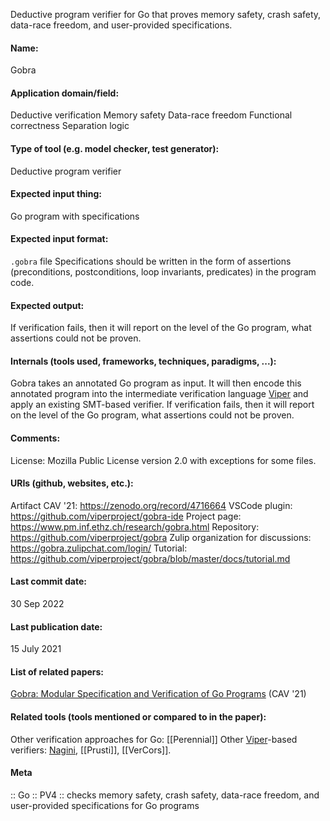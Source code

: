 Deductive program verifier for Go that proves memory safety, crash safety, data-race freedom, and user-provided specifications.

#### Name:
Gobra

#### Application domain/field:
Deductive verification
Memory safety
Data-race freedom
Functional correctness
Separation logic

#### Type of tool (e.g. model checker, test generator):
Deductive program verifier

#### Expected input thing:
Go program with specifications

#### Expected input format:
`.gobra` file
Specifications should be written in the form of assertions (preconditions, postconditions, loop invariants, predicates) in the program code.

#### Expected output:
If verification fails, then it will report on the level of the Go program, what assertions could not be proven.

#### Internals (tools used, frameworks, techniques, paradigms, ...):
Gobra takes an annotated Go program as input. It will then encode this annotated program into the intermediate verification language [Viper](Frameworks/Viper.md) and apply an existing SMT-based verifier.
If verification fails, then it will report on the level of the Go program, what assertions could not be proven.

#### Comments:
License: Mozilla Public License version 2.0 with exceptions for some files.

#### URIs (github, websites, etc.):
Artifact CAV '21: https://zenodo.org/record/4716664
VSCode plugin: https://github.com/viperproject/gobra-ide
Project page: https://www.pm.inf.ethz.ch/research/gobra.html
Repository: https://github.com/viperproject/gobra
Zulip organization for discussions: https://gobra.zulipchat.com/login/
Tutorial: https://github.com/viperproject/gobra/blob/master/docs/tutorial.md

#### Last commit date:
30 Sep 2022

#### Last publication date:
15 July 2021

#### List of related papers:
[Gobra: Modular Specification and Verification of Go Programs](https://doi.org/10.1007/978-3-030-81685-8_17) (CAV '21)

#### Related tools (tools mentioned or compared to in the paper):
Other verification approaches for Go: [[Perennial]]
Other [Viper](Frameworks/Viper.md)-based verifiers: [Nagini](Nagini.md), [[Prusti]], [[VerCors]].

#### Meta
:: Go
:: PV4 :: checks memory safety, crash safety, data-race freedom, and user-provided specifications for Go programs